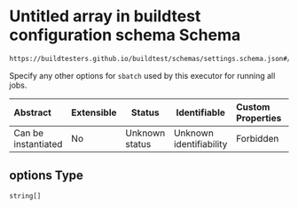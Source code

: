 # Untitled array in buildtest configuration schema Schema

```txt
https://buildtesters.github.io/buildtest/schemas/settings.schema.json#/definitions/slurm/properties/options
```

Specify any other options for `sbatch` used by this executor for running all jobs.


| Abstract            | Extensible | Status         | Identifiable            | Custom Properties | Additional Properties | Access Restrictions | Defined In                                                                   |
| :------------------ | ---------- | -------------- | ----------------------- | :---------------- | --------------------- | ------------------- | ---------------------------------------------------------------------------- |
| Can be instantiated | No         | Unknown status | Unknown identifiability | Forbidden         | Allowed               | none                | [settings.schema.json\*](../out/settings.schema.json "open original schema") |

## options Type

`string[]`
